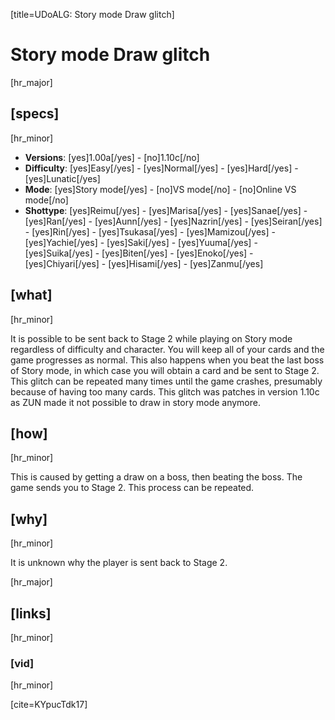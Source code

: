 [title=UDoALG: Story mode Draw glitch]
# Story mode Draw glitch
[hr_major]

## [specs]  
[hr_minor]

* **Versions**: [yes]1.00a[/yes] - [no]1.10c[/no]
* **Difficulty**: [yes]Easy[/yes] - [yes]Normal[/yes] - [yes]Hard[/yes] - [yes]Lunatic[/yes]
* **Mode**: [yes]Story mode[/yes] - [no]VS mode[/no] - [no]Online VS mode[/no]
* **Shottype**: [yes]Reimu[/yes] - [yes]Marisa[/yes] - [yes]Sanae[/yes] - [yes]Ran[/yes] - [yes]Aunn[/yes] - [yes]Nazrin[/yes] - [yes]Seiran[/yes] - [yes]Rin[/yes] - [yes]Tsukasa[/yes] - [yes]Mamizou[/yes] - [yes]Yachie[/yes] - [yes]Saki[/yes] - [yes]Yuuma[/yes] - [yes]Suika[/yes] - [yes]Biten[/yes] - [yes]Enoko[/yes] - [yes]Chiyari[/yes] - [yes]Hisami[/yes] - [yes]Zanmu[/yes]


## [what]
[hr_minor]

It is possible to be sent back to Stage 2 while playing on Story mode regardless of difficulty and character. You will keep all of your cards and the game progresses as normal. This also happens when you beat the last boss of Story mode, in which case you will obtain a card and be sent to Stage 2. This glitch can be repeated many times until the game crashes, presumably because of having too many cards. This glitch was patches in version 1.10c as ZUN made it not possible to draw in story mode anymore.

## [how]
[hr_minor]

This is caused by getting a draw on a boss, then beating the boss. The game sends you to Stage 2. This process can be repeated.

## [why]
[hr_minor]

It is unknown why the player is sent back to Stage 2.

[hr_major]
## [links]
[hr_minor]
### [vid]
[hr_minor]

[cite=KYpucTdk17]
